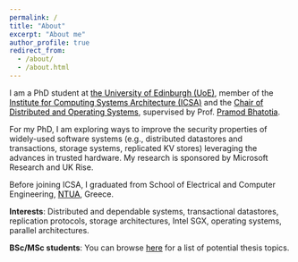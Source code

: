 ```yaml
---
permalink: /
title: "About"
excerpt: "About me"
author_profile: true
redirect_from: 
  - /about/
  - /about.html
--- 
```


I am a PhD student at [<span style="color:black">the University of Edinburgh (UoE)</span>](https://www.ed.ac.uk/), member of the [<span style="color:black">Institute for Computing Systems Architecture (ICSA)</span>](http://web.inf.ed.ac.uk/icsa) and the [<span style="color:black"> Chair of Distributed and Operating Systems</span>](https://dse.in.tum.de/team/), supervised by Prof. [<span style="color:black">Pramod Bhatotia</span>](http://homepages.inf.ed.ac.uk/pbhatoti/). 

For my PhD, I am exploring ways to improve the security properties of widely-used software systems (e.g., distributed datastores and transactions, storage systems, replicated KV stores) leveraging the advances in trusted hardware. My research is sponsored by Microsoft Research and UK Rise.

Before joining ICSA, I graduated from School of Electrical and Computer Engineering, [<span style="color:black">NTUA</span>](https://www.ntua.gr/en/), Greece.


**Interests**: Distributed and dependable systems, transactional datastores, replication protocols, storage architectures, Intel SGX, operating systems, parallel architectures.

**BSc/MSc students**: You can browse [<span style="color:black">here</span>](./thesis_topics.pdf) for a list of potential thesis topics.


